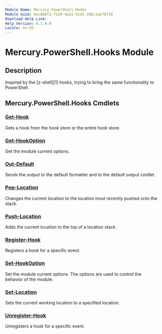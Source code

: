 ```yaml
---
Module Name: Mercury.PowerShell.Hooks
Module Guid: bec0b0f2-f120-42a1-91d1-10bc1aef6f58
Download Help Link:
Help Version: 0.1.0.0
Locale: en-US
---
```


# Mercury.PowerShell.Hooks Module

## Description

Inspired by the [z-shell][1] hooks, trying to bring the same functionality to PowerShell.

## Mercury.PowerShell.Hooks Cmdlets

### [Get-Hook](Get-Hook.md)

Gets a hook from the hook store or the entire hook store.

### [Get-HookOption](Get-HookOption.md)

Get the module current options.

### [Out-Default](Out-Default.md)

Sends the output to the default formatter and to the default output cmdlet.

### [Pop-Location](Pop-Location.md)

Changes the current location to the location most recently pushed onto the stack.

### [Push-Location](Push-Location.md)

Adds the current location to the top of a location stack.

### [Register-Hook](Register-Hook.md)

Registers a hook for a specific event.

### [Set-HookOption](Set-HookOption.md)

Set the module current options. The options are used to control the behavior of the module.

### [Set-Location](Set-Location.md)

Sets the current working location to a specified location.

### [Unregister-Hook](Unregister-Hook.md)

Unregisters a hook for a specific event.
